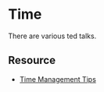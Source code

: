 # Time

There are various ted talks.

## Resource

- [Time Management Tips](https://students.dartmouth.edu/academic-skills/learning-resources/time-management-tips)
